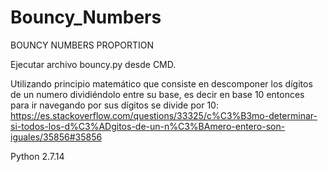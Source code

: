 # Bouncy_Numbers
BOUNCY NUMBERS PROPORTION

Ejecutar archivo bouncy.py desde CMD.

Utilizando principio matemático que consiste en descomponer los dígitos de un numero dividiéndolo entre su base, es decir en base 10 entonces para ir navegando por sus dígitos se divide por 10:
https://es.stackoverflow.com/questions/33325/c%C3%B3mo-determinar-si-todos-los-d%C3%ADgitos-de-un-n%C3%BAmero-entero-son-iguales/35856#35856

Python 2.7.14

